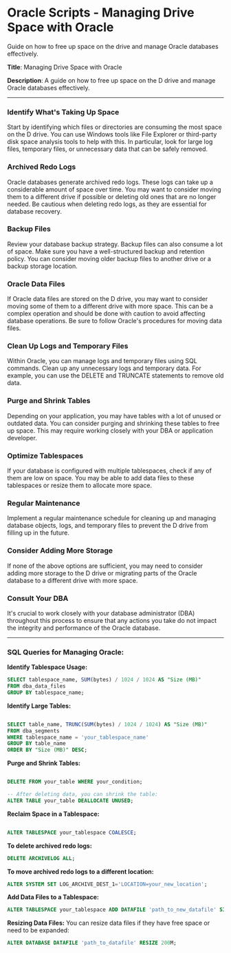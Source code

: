 # Oracle Scripts - Managing Drive Space with Oracle
Guide on how to free up space on the drive and manage Oracle databases effectively.

**Title**: Managing Drive Space with Oracle

**Description**: A guide on how to free up space on the D drive and manage Oracle databases effectively.

---

### Identify What's Taking Up Space

Start by identifying which files or directories are consuming the most space on the D drive. You can use Windows tools like File Explorer or third-party disk space analysis tools to help with this. In particular, look for large log files, temporary files, or unnecessary data that can be safely removed.

### Archived Redo Logs

Oracle databases generate archived redo logs. These logs can take up a considerable amount of space over time. You may want to consider moving them to a different drive if possible or deleting old ones that are no longer needed. Be cautious when deleting redo logs, as they are essential for database recovery.

### Backup Files

Review your database backup strategy. Backup files can also consume a lot of space. Make sure you have a well-structured backup and retention policy. You can consider moving older backup files to another drive or a backup storage location.

### Oracle Data Files

If Oracle data files are stored on the D drive, you may want to consider moving some of them to a different drive with more space. This can be a complex operation and should be done with caution to avoid affecting database operations. Be sure to follow Oracle's procedures for moving data files.

### Clean Up Logs and Temporary Files

Within Oracle, you can manage logs and temporary files using SQL commands. Clean up any unnecessary logs and temporary data. For example, you can use the DELETE and TRUNCATE statements to remove old data.

### Purge and Shrink Tables

Depending on your application, you may have tables with a lot of unused or outdated data. You can consider purging and shrinking these tables to free up space. This may require working closely with your DBA or application developer.

### Optimize Tablespaces

If your database is configured with multiple tablespaces, check if any of them are low on space. You may be able to add data files to these tablespaces or resize them to allocate more space.

### Regular Maintenance

Implement a regular maintenance schedule for cleaning up and managing database objects, logs, and temporary files to prevent the D drive from filling up in the future.

### Consider Adding More Storage

If none of the above options are sufficient, you may need to consider adding more storage to the D drive or migrating parts of the Oracle database to a different drive with more space.

### Consult Your DBA

It's crucial to work closely with your database administrator (DBA) throughout this process to ensure that any actions you take do not impact the integrity and performance of the Oracle database.

---

### SQL Queries for Managing Oracle:

**Identify Tablespace Usage:**

```sql
SELECT tablespace_name, SUM(bytes) / 1024 / 1024 AS "Size (MB)"
FROM dba_data_files
GROUP BY tablespace_name;

```
**Identify Large Tables:**
```sql

SELECT table_name, TRUNC(SUM(bytes) / 1024 / 1024) AS "Size (MB)"
FROM dba_segments
WHERE tablespace_name = 'your_tablespace_name'
GROUP BY table_name
ORDER BY "Size (MB)" DESC;

```

**Purge and Shrink Tables:**
```sql

DELETE FROM your_table WHERE your_condition;

-- After deleting data, you can shrink the table:
ALTER TABLE your_table DEALLOCATE UNUSED;


```

**Reclaim Space in a Tablespace:**
```sql

ALTER TABLESPACE your_tablespace COALESCE;

```

**To delete archived redo logs:**
```sql
DELETE ARCHIVELOG ALL;

```

**To move archived redo logs to a different location:**
```sql
ALTER SYSTEM SET LOG_ARCHIVE_DEST_1='LOCATION=your_new_location';
```
**Add Data Files to a Tablespace:**
```sql
ALTER TABLESPACE your_tablespace ADD DATAFILE 'path_to_new_datafile' SIZE 100M;
```

**Resizing Data Files:**
You can resize data files if they have free space or need to be expanded:

```sql
ALTER DATABASE DATAFILE 'path_to_datafile' RESIZE 200M;
```
